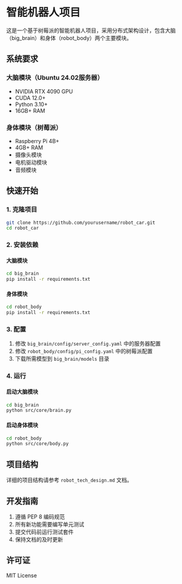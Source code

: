 # 智能机器人项目

这是一个基于树莓派的智能机器人项目，采用分布式架构设计，包含大脑（big_brain）和身体（robot_body）两个主要模块。

## 系统要求

### 大脑模块（Ubuntu 24.02服务器）
- NVIDIA RTX 4090 GPU
- CUDA 12.0+
- Python 3.10+
- 16GB+ RAM

### 身体模块（树莓派）
- Raspberry Pi 4B+
- 4GB+ RAM
- 摄像头模块
- 电机驱动模块
- 音频模块

## 快速开始

### 1. 克隆项目
```bash
git clone https://github.com/yourusername/robot_car.git
cd robot_car
```

### 2. 安装依赖

#### 大脑模块
```bash
cd big_brain
pip install -r requirements.txt
```

#### 身体模块
```bash
cd robot_body
pip install -r requirements.txt
```

### 3. 配置

1. 修改 `big_brain/config/server_config.yaml` 中的服务器配置
2. 修改 `robot_body/config/pi_config.yaml` 中的树莓派配置
3. 下载所需模型到 `big_brain/models` 目录

### 4. 运行

#### 启动大脑模块
```bash
cd big_brain
python src/core/brain.py
```

#### 启动身体模块
```bash
cd robot_body
python src/core/body.py
```

## 项目结构

详细的项目结构请参考 `robot_tech_design.md` 文档。

## 开发指南

1. 遵循 PEP 8 编码规范
2. 所有新功能需要编写单元测试
3. 提交代码前运行测试套件
4. 保持文档的及时更新

## 许可证

MIT License